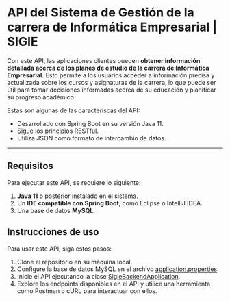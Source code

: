 # API del Sistema de Gestión de la carrera de Informática Empresarial | SIGIE


Con este API, las aplicaciones clientes pueden **obtener información detallada acerca de los planes de estudio de la carrera de Informática Empresarial.** Esto permite a los usuarios acceder a información precisa y actualizada sobre los cursos y asignaturas de la carrera, lo que puede ser útil para tomar decisiones informadas acerca de su educación y planificar su progreso académico.

Estas son algunas de las caracteríscas del API:

- Desarrollado con Spring Boot en su versión Java 11.
- Sigue los principios RESTful.
- Utiliza JSON como formato de intercambio de datos.

--- 
## Requisitos

Para ejecutar este API, se requiere lo siguiente:

1. **Java 11** o posterior instalado en el sistema.
2. Un **IDE compatible con Spring Boot**, como Eclipse o IntelliJ IDEA.
3. Una base de datos **MySQL**.

## Instrucciones de uso

Para usar este API, siga estos pasos:

1. Clone el repositorio en su máquina local.
2. Configure la base de datos MySQL en el archivo [application.properties](src\main\resources\application.properties).
3. Inicie el API ejecutando la clase [SigieBackendApplication](src\main\java\cr\ac\ucr\ie\sigie\SigieBackendApplication.java).
4. Explore los endpoints disponibles en el API y utilice una herramienta como Postman o cURL para interactuar con ellos.
